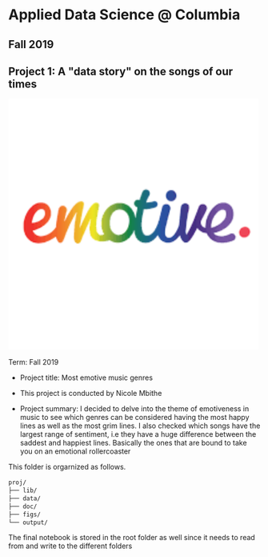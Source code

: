 # Applied Data Science @ Columbia
## Fall 2019
## Project 1: A "data story" on the songs of our times

<img src="figs/emotive.png" width="500">


Term: Fall 2019

+ Project title: Most emotive music genres 
+ This project is conducted by Nicole Mbithe

+ Project summary: I decided to delve into the theme of emotiveness in music to see which genres can be considered having the most happy lines as well as the most grim lines. I also checked which songs have the largest range of sentiment, i.e they have a huge difference between the saddest and happiest lines. Basically the ones that are bound to take you on an emotional rollercoaster


 This folder is orgarnized as follows.

```
proj/
├── lib/
├── data/
├── doc/
├── figs/
└── output/
```
The final notebook is stored in the root folder as well since it needs to read from and write to the different folders
